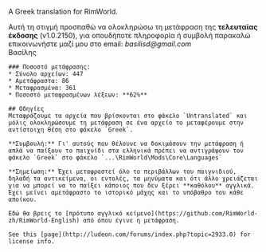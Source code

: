 A Greek translation for RimWorld.

Αυτή τη στιγμή προσπαθώ να ολοκληρώσω τη μετάφραση της **τελευταίας έκδοσης** (v1.0.2150), για οπουδήποτε πληροφορία ή συμβολή παρακαλώ επικοινωνήστε μαζί μου στο email: _basilisd@gmail.com_  
Βασίλης


```
### Ποσοστό μετάφρασης:
* Σύνολο αρχείων: 447
* Αμετάφραστα: 86
* Μεταφρασμένα: 361
* Ποσοστό μεταφρασμένων λέξεων: **62%**

## Οδηγίες
Μεταφράζουμε τα αρχεία που βρίσκονται στο φάκελο `Untranslated` και μόλις ολοκληρώσουμε τη μετάφραση σε ένα αρχείο το μεταφέρουμε στην αντίστοιχη θέση στο φάκελο `Greek`.

**Συμβουλή:** Γι' αυτούς που θέλουνε να δοκιμάσουν την μετάφραση ή απλά να παίξουν το παιχνίδι στα ελληνικά πρέπει να αντιγράψουν τον φάκελο `Greek` στο φάκελο `...\RimWorld\Mods\Core\Languages`

**Σημείωση:** Έχει μεταφραστεί όλο το περιβάλλων του παιγνιδιού, δηλαδή τα αντικείμενα, οι εντολές, τα μηνύματα και ότι άλλο χρειάζεται για να μπορεί να το παίξει κάποιος που δεν ξέρει **καθόλου** αγγλικά. Έχει μείνει αμετάφραστο το ιστορικό μάχης και το υπόβαθρο του κάθε αποίκου.

Εδώ θα βρεις το [πρότυπο αγγλικό κείμενο](https://github.com/RimWorld-zh/RimWorld-English) από όπου έγινε η μετάφραση.

See this [page](http://ludeon.com/forums/index.php?topic=2933.0) for license info.
```
